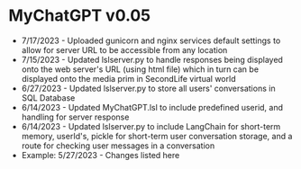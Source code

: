# MyChatGPT v0.05
* 7/17/2023 - Uploaded gunicorn and nginx services default settings to allow for server URL to be accessible from any location
* 7/15/2023 - Updated lslserver.py to handle responses being displayed onto the web server's URL (using html file) which in turn can be displayed onto the media prim in SecondLife virtual world
* 6/27/2023 - Updated lslserver.py to store all users' conversations in SQL Database 
* 6/14/2023 - Updated MyChatGPT.lsl to include predefined userid, and handling for server response 
* 6/14/2023 - Updated lslserver.py to include LangChain for short-term memory, userId's, pickle for short-term user conversation storage, and a route for checking user messages in a conversation
* Example: 5/27/2023 - Changes listed here
